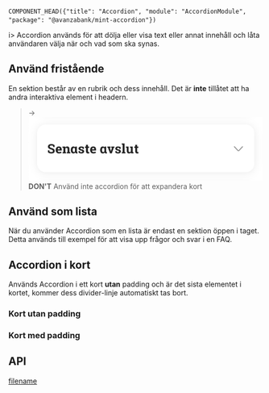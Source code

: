 `COMPONENT_HEAD({"title": "Accordion", "module": "AccordionModule", "package": "@avanzabank/mint-accordion"})`


i> Accordion används för att dölja eller visa text eller annat innehåll och låta användaren välja när och vad som ska synas. 

## Använd fristående

En sektion består av en rubrik och dess innehåll. Det är <strong>inte</strong> tillåtet att ha andra interaktiva element i headern.

<div class="component-example-container" data-example-path="/mint/accordion/#/accordion-section"></div>

> -> ![DONT](/docs/_media/components/Accordion_Dont_1.png)
> **DON'T** Använd inte accordion för att expandera kort

## Använd som lista
När du använder Accordion som en lista är endast en sektion öppen i taget. Detta används till exempel för att visa upp frågor och svar i en FAQ.

<div class="component-example-container" data-example-path="/mint/accordion/#/basic"></div>

## Accordion i kort
Används Accordion i ett kort **utan** padding och är det sista elementet i kortet, kommer dess divider-linje automatiskt tas bort.

### Kort utan padding
<div class="component-example-container" data-example-path="/mint/accordion/#/unpadded-card"></div>

### Kort med padding
<div class="component-example-container" data-example-path="/mint/accordion/#/padded-card"></div>

## API

<div class="component-library-api" data-package-name="accordion"></div>



[filename](includes/_componentFooter.md ':include')
